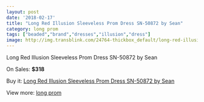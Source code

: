 ```yaml
---
layout: post
date: '2018-02-17'
title: "Long Red Illusion Sleeveless Prom Dress SN-50872 by Sean"
category: long prom
tags: ["beaded","brand","dresses","illusion","dress"]
image: http://img.transblink.com/24764-thickbox_default/long-red-illusion-sleeveless-prom-dress-sn-50872-by-sean.jpg
---
```

Long Red Illusion Sleeveless Prom Dress SN-50872 by Sean

On Sales: **$318**
<a href="https://www.transblink.com/en/long-prom/7813-long-red-illusion-sleeveless-prom-dress-sn-50872-by-sean.html"><amp-img layout="responsive" width="600" height="600" src="//img.transblink.com/24764-thickbox_default/long-red-illusion-sleeveless-prom-dress-sn-50872-by-sean.jpg" alt="Long Red Illusion Sleeveless Prom Dress SN-50872 by Sean 0" /></a>
<a href="https://www.transblink.com/en/long-prom/7813-long-red-illusion-sleeveless-prom-dress-sn-50872-by-sean.html"><amp-img layout="responsive" width="600" height="600" src="//img.transblink.com/24765-thickbox_default/long-red-illusion-sleeveless-prom-dress-sn-50872-by-sean.jpg" alt="Long Red Illusion Sleeveless Prom Dress SN-50872 by Sean 1" /></a>

Buy it: [Long Red Illusion Sleeveless Prom Dress SN-50872 by Sean](https://www.transblink.com/en/long-prom/7813-long-red-illusion-sleeveless-prom-dress-sn-50872-by-sean.html "Long Red Illusion Sleeveless Prom Dress SN-50872 by Sean")

View more: [long prom](https://www.transblink.com/en/58-long-prom "long prom")